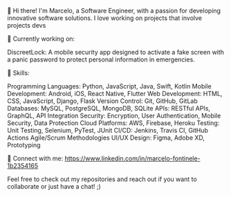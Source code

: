 👋 Hi there! I'm Marcelo, a Software Engineer, with a passion for developing innovative software solutions. I love working on projects that involve projects devs

🚀 Currently working on:

DiscreetLock: A mobile security app designed to activate a fake screen with a panic password to protect personal information in emergencies.

🌟 Skills:

Programming Languages: Python, JavaScript, Java, Swift, Kotlin
Mobile Development: Android, iOS, React Native, Flutter
Web Development: HTML, CSS, JavaScript, Django, Flask
Version Control: Git, GitHub, GitLab
Databases: MySQL, PostgreSQL, MongoDB, SQLite
APIs: RESTful APIs, GraphQL, API Integration
Security: Encryption, User Authentication, Mobile Security, Data Protection
Cloud Platforms: AWS, Firebase, Heroku
Testing: Unit Testing, Selenium, PyTest, JUnit
CI/CD: Jenkins, Travis CI, GitHub Actions
Agile/Scrum Methodologies
UI/UX Design: Figma, Adobe XD, Prototyping

🔗 Connect with me:
https://www.linkedin.com/in/marcelo-fontinele-1b2354165

Feel free to check out my repositories and reach out if you want to collaborate or just have a chat! ;)
